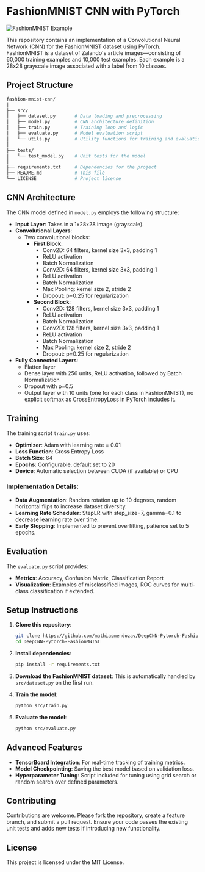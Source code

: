 # FashionMNIST CNN with PyTorch

![FashionMNIST Example](https://ik.imagekit.io/r67xuhpwk/Fashion-MNIST-0000000040-4a13281a_m8bp4wm.webp?updatedAt=1729017936709)

This repository contains an implementation of a Convolutional Neural Network (CNN) for the FashionMNIST dataset using PyTorch. FashionMNIST is a dataset of Zalando's article images—consisting of 60,000 training examples and 10,000 test examples. Each example is a 28x28 grayscale image associated with a label from 10 classes.

## Project Structure

```bash
fashion-mnist-cnn/
│
├── src/
│   ├── dataset.py       # Data loading and preprocessing
│   ├── model.py         # CNN architecture definition
│   ├── train.py         # Training loop and logic
│   ├── evaluate.py      # Model evaluation script
│   └── utils.py         # Utility functions for training and evaluation
│
├── tests/
│   └── test_model.py    # Unit tests for the model
│
├── requirements.txt     # Dependencies for the project
├── README.md            # This file
└── LICENSE              # Project license
```

## CNN Architecture

The CNN model defined in `model.py` employs the following structure:

- **Input Layer**: Takes in a 1x28x28 image (grayscale).
- **Convolutional Layers**:
  - Two convolutional blocks:
    - **First Block**:
      - Conv2D: 64 filters, kernel size 3x3, padding 1
      - ReLU activation
      - Batch Normalization
      - Conv2D: 64 filters, kernel size 3x3, padding 1
      - ReLU activation
      - Batch Normalization
      - Max Pooling: kernel size 2, stride 2
      - Dropout: p=0.25 for regularization
    - **Second Block**:
      - Conv2D: 128 filters, kernel size 3x3, padding 1
      - ReLU activation
      - Batch Normalization
      - Conv2D: 128 filters, kernel size 3x3, padding 1
      - ReLU activation
      - Batch Normalization
      - Max Pooling: kernel size 2, stride 2
      - Dropout: p=0.25 for regularization
- **Fully Connected Layers**:
  - Flatten layer
  - Dense layer with 256 units, ReLU activation, followed by Batch Normalization
  - Dropout with p=0.5
  - Output layer with 10 units (one for each class in FashionMNIST), no explicit softmax as CrossEntropyLoss in PyTorch includes it.

## Training

The training script `train.py` uses:

- **Optimizer**: Adam with learning rate = 0.01
- **Loss Function**: Cross Entropy Loss
- **Batch Size**: 64
- **Epochs**: Configurable, default set to 20
- **Device**: Automatic selection between CUDA (if available) or CPU

### Implementation Details:
- **Data Augmentation**: Random rotation up to 10 degrees, random horizontal flips to increase dataset diversity.
- **Learning Rate Scheduler**: StepLR with step_size=7, gamma=0.1 to decrease learning rate over time.
- **Early Stopping**: Implemented to prevent overfitting, patience set to 5 epochs.

## Evaluation

The `evaluate.py` script provides:

- **Metrics**: Accuracy, Confusion Matrix, Classification Report
- **Visualization**: Examples of misclassified images, ROC curves for multi-class classification if extended.

## Setup Instructions

1. **Clone this repository**:
   ```bash
   git clone https://github.com/mathiasmendozav/DeepCNN-Pytorch-FashionMNIST
   cd DeepCNN-Pytorch-FashionMNIST
   ```

2. **Install dependencies**:
   ```bash
   pip install -r requirements.txt
   ```

3. **Download the FashionMNIST dataset**:
   This is automatically handled by `src/dataset.py` on the first run.

4. **Train the model**:
   ```bash
   python src/train.py
   ```

5. **Evaluate the model**:
   ```bash
   python src/evaluate.py
   ```

## Advanced Features

- **TensorBoard Integration**: For real-time tracking of training metrics.
- **Model Checkpointing**: Saving the best model based on validation loss.
- **Hyperparameter Tuning**: Script included for tuning using grid search or random search over defined parameters.

## Contributing

Contributions are welcome. Please fork the repository, create a feature branch, and submit a pull request. Ensure your code passes the existing unit tests and adds new tests if introducing new functionality.

## License

This project is licensed under the MIT License.